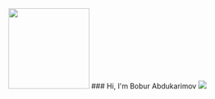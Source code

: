 <img src="https://media2.giphy.com/media/iFmw13LV1hHhViPPWz/giphy.gif?cid=ecf05e47dm4av5ghkg1306ui9mgkwaj9lbxabhx059cc4lt3&rid=giphy.gif&ct=s" width="160px">
### Hi, I'm Bobur Abdukarimov <img src="https://media2.giphy.com/media/ymwg2hvAKuuuiDN1x3/giphy.gif?cid=ecf05e476r2kj0sllomnno4osoq1m1691hozg3kg83j2qlcg&rid=giphy.gif&ct=s" with="30px">



